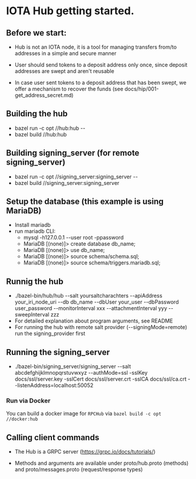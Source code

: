 # IOTA Hub getting started.

## Before we start:

- Hub is not an IOTA node, it is a tool for managing transfers from/to addresses in a simple and secure manner

- User should send tokens to a deposit address only once, since deposit addresses are swept and aren't reusable

- In case user sent tokens to a deposit address that has been swept, we offer a mechanism to recover the funds (see docs/hip/001-get_address_secret.md)

## Building the hub

- bazel run -c opt //hub:hub -- <parameters>
- bazel build //hub:hub

## Building signing_server (for remote signing_server)

- bazel run -c opt //signing_server:signing_server -- <parameters>
- bazel build //signing_server:signing_server

## Setup the database (this example is using MariaDB)

- Install mariadb
- run mariadb CLI:
    - mysql -h127.0.0.1 --user root -ppassword
    - MariaDB [(none)]> create database db_name;
    - MariaDB [(none)]> use db_name;
    - MariaDB [(none)]> source schema/schema.sql;
    - MariaDB [(none)]> source schema/triggers.mariadb.sql;

## Runnig the hub

- ./bazel-bin/hub/hub --salt yoursaltcharachters --apiAddress your_iri_node_uri --db db_name --dbUser your_user --dbPassword user_password --monitorInterval xxx --attachmentInterval yyy --sweepInterval zzz
- For detailed explanation about program arguments, see README
- For running the hub with remote salt provider (--signingMode=remote) run the signing_provider first

## Running the signing_server
- ./bazel-bin/signing_server/signing_server --salt abcdefghijklmnopqrstuvwxyz --authMode=ssl  -sslKey docs/ssl/server.key -sslCert docs/ssl/server.crt -sslCA docs/ssl/ca.crt --listenAddress=localhost:50052

### Run via Docker
You can build a docker image for `RPCHub` via `bazel build -c opt //docker:hub`

## Calling client commands

- The Hub is a GRPC server (https://grpc.io/docs/tutorials/)

- Methods and arguments are available under proto/hub.proto (methods) and proto/messages.proto (request/response types)
